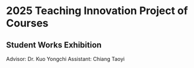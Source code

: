 # 2025 Teaching Innovation Project of Courses
## Student Works Exhibition
Advisor: Dr. Kuo Yongchi
Assistant: Chiang Taoyi
